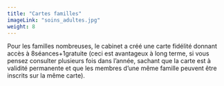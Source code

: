 ```yaml
---
title: "Cartes familles"
imageLink: "soins_adultes.jpg"
weight: 8
---
```


Pour les familles nombreuses, le cabinet a créé une carte fidélité donnant accès à 8séances+1gratuite (ceci est avantageux à long terme, si vous pensez consulter plusieurs fois dans l’année, sachant que la carte est à validité permanente et que les membres d’une même famille peuvent être inscrits sur la même carte).
